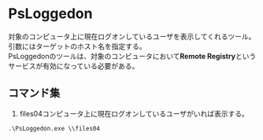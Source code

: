 # PsLoggedon
対象のコンピュータ上に現在ログオンしているユーザを表示してくれるツール。  
引数にはターゲットのホスト名を指定する。  
PsLoggedonのツールは、対象のコンピュータにおいて**Remote Registry**というサービスが有効になっている必要がある。

## コマンド集

1. files04コンピュータ上に現在ログオンしているユーザがいれば表示する。
```
.\PsLoggedon.exe \\files04
```